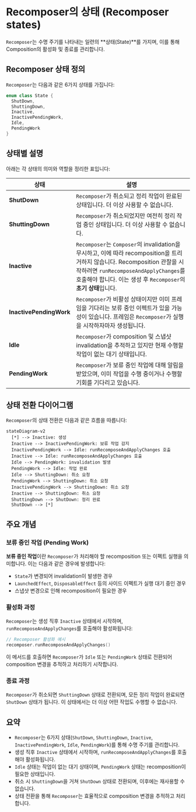 # Recomposer의 상태 (Recomposer states)

`Recomposer`는 수명 주기를 나타내는 일련의 **상태(State)**를 가지며, 이를 통해 Composition의 활성화 및 종료를 관리합니다.

## Recomposer 상태 정의

`Recomposer`는 다음과 같은 6가지 상태를 가집니다:

```kotlin
enum class State {
  ShutDown,
  ShuttingDown,
  Inactive,
  InactivePendingWork,
  Idle,
  PendingWork
}
```

## 상태별 설명

아래는 각 상태의 의미와 역할을 정리한 표입니다:

| 상태 | 설명 |
|------|------|
| **ShutDown** | `Recomposer`가 취소되고 정리 작업이 완료된 상태입니다. 더 이상 사용할 수 없습니다. |
| **ShuttingDown** | `Recomposer`가 취소되었지만 여전히 정리 작업 중인 상태입니다. 더 이상 사용할 수 없습니다. |
| **Inactive** | `Recomposer`는 `Composer`의 invalidation을 무시하고, 이에 따라 recomposition을 트리거하지 않습니다. Recomposition 관찰을 시작하려면 `runRecomposeAndApplyChanges`를 호출해야 합니다. 이는 생성 후 `Recomposer`의 **초기 상태**입니다. |
| **InactivePendingWork** | `Recomposer`가 비활성 상태이지만 이미 프레임을 기다리는 보류 중인 이펙트가 있을 가능성이 있습니다. 프레임은 `Recomposer`가 실행을 시작하자마자 생성됩니다. |
| **Idle** | `Recomposer`가 composition 및 스냅샷 invalidation을 추적하고 있지만 현재 수행할 작업이 없는 대기 상태입니다. |
| **PendingWork** | `Recomposer`가 보류 중인 작업에 대해 알림을 받았으며, 이미 작업을 수행 중이거나 수행할 기회를 기다리고 있습니다. |

## 상태 전환 다이어그램

`Recomposer`의 상태 전환은 다음과 같은 흐름을 따릅니다:

```mermaid
stateDiagram-v2
  [*] --> Inactive: 생성
  Inactive --> InactivePendingWork: 보류 작업 감지
  InactivePendingWork --> Idle: runRecomposeAndApplyChanges 호출
  Inactive --> Idle: runRecomposeAndApplyChanges 호출
  Idle --> PendingWork: invalidation 발생
  PendingWork --> Idle: 작업 완료
  Idle --> ShuttingDown: 취소 요청
  PendingWork --> ShuttingDown: 취소 요청
  InactivePendingWork --> ShuttingDown: 취소 요청
  Inactive --> ShuttingDown: 취소 요청
  ShuttingDown --> ShutDown: 정리 완료
  ShutDown --> [*]
```

## 주요 개념

### 보류 중인 작업 (Pending Work)

**보류 중인 작업**이란 `Recomposer`가 처리해야 할 recomposition 또는 이펙트 실행을 의미합니다. 이는 다음과 같은 경우에 발생합니다:

- `State`가 변경되어 invalidation이 발생한 경우
- `LaunchedEffect`, `DisposableEffect` 등의 사이드 이펙트가 실행 대기 중인 경우
- 스냅샷 변경으로 인해 recomposition이 필요한 경우

### 활성화 과정

`Recomposer`는 생성 직후 `Inactive` 상태에서 시작하며, `runRecomposeAndApplyChanges`를 호출해야 활성화됩니다:

```kotlin
// Recomposer 활성화 예시
recomposer.runRecomposeAndApplyChanges()
```

이 메서드를 호출하면 `Recomposer`가 `Idle` 또는 `PendingWork` 상태로 전환되어 composition 변경을 추적하고 처리하기 시작합니다.

### 종료 과정

`Recomposer`가 취소되면 `ShuttingDown` 상태로 전환되며, 모든 정리 작업이 완료되면 `ShutDown` 상태가 됩니다. 이 상태에서는 더 이상 어떤 작업도 수행할 수 없습니다.

## 요약

- `Recomposer`는 6가지 상태(`ShutDown`, `ShuttingDown`, `Inactive`, `InactivePendingWork`, `Idle`, `PendingWork`)를 통해 수명 주기를 관리합니다.
- 생성 직후 `Inactive` 상태에서 시작하며, `runRecomposeAndApplyChanges`를 호출해야 활성화됩니다.
- `Idle` 상태는 작업이 없는 대기 상태이며, `PendingWork` 상태는 recomposition이 필요한 상태입니다.
- 취소 시 `ShuttingDown`을 거쳐 `ShutDown` 상태로 전환되며, 이후에는 재사용할 수 없습니다.
- 상태 전환을 통해 `Recomposer`는 효율적으로 composition 변경을 추적하고 처리합니다.